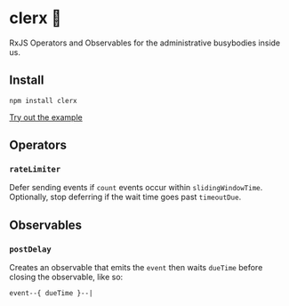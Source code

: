 # clerx 💁

RxJS Operators and Observables for the administrative busybodies inside us.

## Install

```
npm install clerx
```

[Try out the example](https://stackblitz.com/edit/ugxk9f-c24puf?devtoolsheight=33&file=index.ts)

## Operators

### `rateLimiter`

Defer sending events if `count` events occur within `slidingWindowTime`. Optionally,
stop deferring if the wait time goes past `timeoutDue`.

## Observables

### `postDelay`

Creates an observable that emits the `event` then waits `dueTime` before
closing the observable, like so:

```
event--{ dueTime }--|
```
